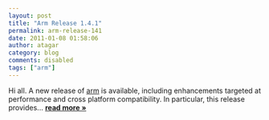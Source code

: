 ```yaml
---
layout: post
title: "Arm Release 1.4.1"
permalink: arm-release-141
date: 2011-01-08 01:58:06
author: atagar
category: blog
comments: disabled
tags: ["arm"]
---
```


Hi all. A new release of [arm](http://www.atagar.com/arm/) is available, including enhancements targeted at performance and cross platform compatibility. In particular, this release provides... [**read more »**](https://blog.torproject.org/blog/arm-release-141)
